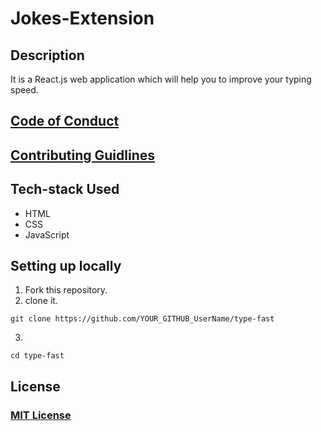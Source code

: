 # Jokes-Extension

## Description
It is a React.js web application which will help you to improve your typing speed.

## [Code of Conduct](https://github.com/MukulKolpe/type-fast/blob/main/CODE_OF_CONDUCT.md)

## [Contributing Guidlines](https://github.com/MukulKolpe/type-fast/blob/main/CONTRIBUTING.md)


## Tech-stack Used
- HTML
- CSS
- JavaScript



## Setting up locally
1. Fork this repository.
2. clone it.
 ```
 git clone https://github.com/YOUR_GITHUB_UserName/type-fast
 ```
3. 
 ```
 cd type-fast
 ```
 
## License

### [MIT License](https://github.com/MukulKolpe/Jokes-Extension/blob/main/LICENSE)
